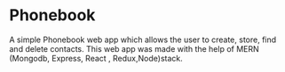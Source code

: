 # Phonebook

A simple Phonebook web app which allows the user to create, store, find and delete contacts. This web app was made with the help of MERN (Mongodb, Express, React , Redux,Node)stack.
